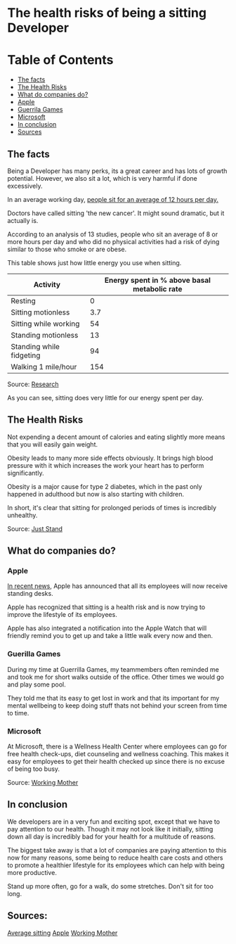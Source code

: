 # The health risks of being a sitting Developer

# Table of Contents
- [The facts](#the-facts)
- [The Health Risks](#the-health-risks)
- [What do companies do?](#what-do-companies-do)
- [Apple](#apple)
- [Guerrila Games](#guerilla-games)
- [Microsoft](#microsoft)
- [In conclusion](#in-conclusion)
- [Sources](#sources)

## The facts

Being a Developer has many perks, its a great career and has lots of growth potential. However, we also sit a lot, which is very harmful if done excessively.

In an average working day, [people sit for an average of 12 hours per day.](https://www.juststand.org/the-facts/)

Doctors have called sitting 'the new cancer'. It might sound dramatic, but it actually is.

According to an analysis of 13 studies, people who sit an average of 8 or more hours per day and who did no physical activities had a risk of dying similar to those who smoke or are obese.

This table shows just how little energy you use when sitting.

Activity | Energy spent in % above basal metabolic rate 
---------|----------
 Resting | 0 
 Sitting motionless | 3.7
 Sitting while working | 54
 Standing motionless | 13
 Standing while fidgeting | 94
 Walking 1 mile/hour | 154

Source: [Research](https://www.researchgate.net/profile/Amanjit_Baadh/publication/300080405_Combating_the_Health_Risks_of_Sedentary_Behavior_in_the_Contemporary_Radiology_Reading_Room/links/570a955f08ae2eb9421fccc9.pdf)

As you can see, sitting does very little for our energy spent per day.

## The Health Risks

Not expending a decent amount of calories and eating slightly more means that you will easily gain weight.

Obesity leads to many more side effects obviously. It brings high blood pressure with it which increases the work your heart has to perform significantly.

Obesity is a major cause for type 2 diabetes, which in the past only happened in adulthood but now is also starting with children.

In short, it's clear that sitting for prolonged periods of times is incredibly unhealthy.

Source: [Just Stand](https://www.juststand.org/the-facts/)

## What do companies do?

### Apple

[In recent news](https://www.businessinsider.nl/apple-employees-standing-desks-tim-cook-sitting-cancer-2018-6/?international=true&r=US), Apple has announced that all its employees will now receive standing desks.

Apple has recognized that sitting is a health risk and is now trying to improve the lifestyle of its employees.

Apple has also integrated a notification into the Apple Watch that will friendly remind you to get up and take a little walk every now and then.

### Guerilla Games

During my time at Guerrilla Games, my teammembers often reminded me and took me for short walks outside of the office. Other times we would go and play some pool. 

They told me that its easy to get lost in work and that its important for my mental wellbeing to keep doing stuff thats not behind your screen from time to time.

### Microsoft

At Microsoft, there is a Wellness Health Center where employees can go for free health check-ups, diet counseling and wellness coaching. This makes it easy for employees to get their health checked up since there is no excuse of being too busy.

Source: [Working Mother](https://www.workingmother.com/10-companies-with-health-and-wellness-zones#page-5)

## In conclusion

We developers are in a very fun and exciting spot, except that we have to pay attention to our health. Though it may not look like it initially, sitting down all day is incredibly bad for your health for a multitude of reasons.

The biggest take away is that a lot of companies are paying attention to this now for many reasons, some being to reduce health care costs and others to promote a healthier lifestyle for its employees which can help with being more productive.

Stand up more often, go for a walk, do some stretches. Don't sit for too long.

## Sources:
[Average sitting](https://www.juststand.org/the-facts/)
[Apple](https://www.businessinsider.nl/apple-employees-standing-desks-tim-cook-sitting-cancer-2018-6/?international=true&r=US)
[Working Mother](https://www.workingmother.com/10-companies-with-health-and-wellness-zones#page-5)
